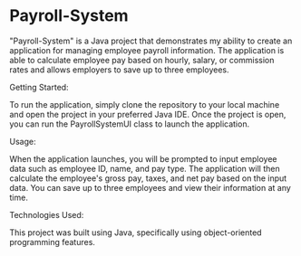 # Payroll-System

"Payroll-System" is a Java project that demonstrates my ability to create an application for managing employee payroll information. The application is able to calculate employee pay based on hourly, salary, or commission rates and allows employers to save up to three employees.

Getting Started:

To run the application, simply clone the repository to your local machine and open the project in your preferred Java IDE. Once the project is open, you can run the PayrollSystemUI class to launch the application.

Usage: 

When the application launches, you will be prompted to input employee data such as employee ID, name, and pay type. The application will then calculate the employee's gross pay, taxes, and net pay based on the input data. You can save up to three employees and view their information at any time.

Technologies Used: 

This project was built using Java, specifically using object-oriented programming features.
